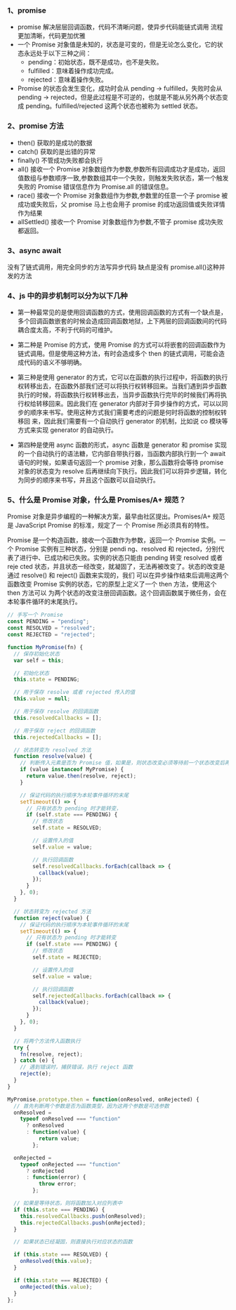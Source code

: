 ### 1、promise

- promise 解决层层回调函数，代码不清晰问题，使异步代码能链式调用 流程更加清晰，代码更加优雅
- 一个 Promise 对象值是未知的，状态是可变的，但是无论怎么变化，它的状态永远处于以下三种之间：
  - pending：初始状态，既不是成功，也不是失败。
  - fulfilled：意味着操作成功完成。
  - rejected：意味着操作失败。
- Promise 的状态会发生变化，成功时会从 pending -> fulfilled，失败时会从 pending -> rejected，但是此过程是不可逆的，也就是不能从另外两个状态变成 pending。fulfilled/rejected 这两个状态也被称为 settled 状态。

### 2、promise 方法

- then() 获取的是成功的数据
- catch() 获取的是出错的异常
- finally() 不管成功失败都会执行
- all() 接收一个 Promise 对象数组作为参数,参数所有回调成功才是成功，返回值数组与参数顺序一致,参数数组其中一个失败，则触发失败状态，第一个触发失败的 Promise 错误信息作为 Promise.all 的错误信息。
- race() 接收一个 Promise 对象数组作为参数,参数里的任意一个子 promise 被成功或失败后，父 promise 马上也会用子 promise 的成功返回值或失败详情作为结果
- allSettled() 接收一个 Promise 对象数组作为参数,不管子 promise 成功失败都返回。

### 3、async await

没有了链式调用，用完全同步的方法写异步代码 缺点是没有 promise.all()这种并发的方法

### 4、js 中的异步机制可以分为以下几种

- 第一种最常见的是使用回调函数的方式，使用回调函数的方式有一个缺点是，多个回调函数嵌套的时候会造成回调函数地狱，上下两层的回调函数间的代码耦合度太高，不利于代码的可维护。

- 第二种是 Promise 的方式，使用 Promise 的方式可以将嵌套的回调函数作为链式调用。但是使用这种方法，有时会造成多个 then 的链式调用，可能会造成代码的语义不够明确。

- 第三种是使用 generator 的方式，它可以在函数的执行过程中，将函数的执行权转移出去，在函数外部我们还可以将执行权转移回来。当我们遇到异步函数执行的时候，将函数执行权转移出去，当异步函数执行完毕的时候我们再将执行权给转移回来。因此我们在 generator 内部对于异步操作的方式，可以以同步的顺序来书写。使用这种方式我们需要考虑的问题是何时将函数的控制权转移回
  来，因此我们需要有一个自动执行 generator 的机制，比如说 co 模块等方式来实现 generator 的自动执行。

- 第四种是使用 async 函数的形式，async 函数是 generator 和 promise 实现的一个自动执行的语法糖，它内部自带执行器，当函数内部执行到一个 await 语句的时候，如果语句返回一个 promise 对象，那么函数将会等待 promise 对象的状态变为 resolve 后再继续向下执行。因此我们可以将异步逻辑，转化为同步的顺序来书写，并且这个函数可以自动执行。

### 5、什么是 Promise 对象，什么是 Promises/A+ 规范？

Promise 对象是异步编程的一种解决方案，最早由社区提出。Promises/A+ 规范是 JavaScript Promise 的标准，规定了一
个 Promise 所必须具有的特性。

Promise 是一个构造函数，接收一个函数作为参数，返回一个 Promise 实例。一个 Promise 实例有三种状态，分别是 pendi
ng、resolved 和 rejected，分别代表了进行中、已成功和已失败。实例的状态只能由 pending 转变 resolved 或者 reje
cted 状态，并且状态一经改变，就凝固了，无法再被改变了。状态的改变是通过 resolve() 和 reject() 函数来实现的，我们
可以在异步操作结束后调用这两个函数改变 Promise 实例的状态，它的原型上定义了一个 then 方法，使用这个 then 方法可以
为两个状态的改变注册回调函数。这个回调函数属于微任务，会在本轮事件循环的末尾执行。

```js
// 手写一个 Promise
const PENDING = "pending";
const RESOLVED = "resolved";
const REJECTED = "rejected";

function MyPromise(fn) {
  // 保存初始化状态
  var self = this;

  // 初始化状态
  this.state = PENDING;

  // 用于保存 resolve 或者 rejected 传入的值
  this.value = null;

  // 用于保存 resolve 的回调函数
  this.resolvedCallbacks = [];

  // 用于保存 reject 的回调函数
  this.rejectedCallbacks = [];

  // 状态转变为 resolved 方法
  function resolve(value) {
    // 判断传入元素是否为 Promise 值，如果是，则状态改变必须等待前一个状态改变后再进行改变
    if (value instanceof MyPromise) {
      return value.then(resolve, reject);
    }

    // 保证代码的执行顺序为本轮事件循环的末尾
    setTimeout(() => {
      // 只有状态为 pending 时才能转变，
      if (self.state === PENDING) {
        // 修改状态
        self.state = RESOLVED;

        // 设置传入的值
        self.value = value;

        // 执行回调函数
        self.resolvedCallbacks.forEach(callback => {
          callback(value);
        });
      }
    }, 0);
  }

  // 状态转变为 rejected 方法
  function reject(value) {
    // 保证代码的执行顺序为本轮事件循环的末尾
    setTimeout(() => {
      // 只有状态为 pending 时才能转变
      if (self.state === PENDING) {
        // 修改状态
        self.state = REJECTED;

        // 设置传入的值
        self.value = value;

        // 执行回调函数
        self.rejectedCallbacks.forEach(callback => {
          callback(value);
        });
      }
    }, 0);
  }

  // 将两个方法传入函数执行
  try {
    fn(resolve, reject);
  } catch (e) {
    // 遇到错误时，捕获错误，执行 reject 函数
    reject(e);
  }
}

MyPromise.prototype.then = function(onResolved, onRejected) {
  // 首先判断两个参数是否为函数类型，因为这两个参数是可选参数
  onResolved =
    typeof onResolved === "function"
      ? onResolved
      : function(value) {
          return value;
        };

  onRejected =
    typeof onRejected === "function"
      ? onRejected
      : function(error) {
          throw error;
        };

  // 如果是等待状态，则将函数加入对应列表中
  if (this.state === PENDING) {
    this.resolvedCallbacks.push(onResolved);
    this.rejectedCallbacks.push(onRejected);
  }

  // 如果状态已经凝固，则直接执行对应状态的函数

  if (this.state === RESOLVED) {
    onResolved(this.value);
  }

  if (this.state === REJECTED) {
    onRejected(this.value);
  }
};
```
